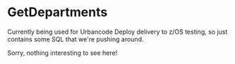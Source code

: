 # GetDepartments
Currently being used for Urbancode Deploy delivery to z/OS testing, so just contains some SQL that we're pushing around. 

Sorry, nothing interesting to see here!

